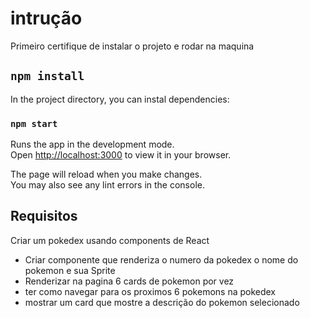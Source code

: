 # intrução
Primeiro certifique de instalar o projeto e rodar na maquina

## `npm install`

In the project directory, you can instal dependencies:

### `npm start`

Runs the app in the development mode.\
Open [http://localhost:3000](http://localhost:3000) to view it in your browser.

The page will reload when you make changes.\
You may also see any lint errors in the console.

## Requisitos

Criar um pokedex usando components de React

- Criar componente que renderiza o numero da pokedex o nome do pokemon e sua Sprite
- Renderizar na pagina 6 cards de pokemon por vez
- ter como navegar para os proximos 6 pokemons na pokedex
- mostrar um card que mostre a descrição do pokemon selecionado
